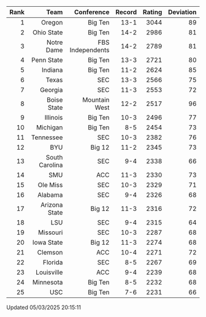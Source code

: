 | Rank  | Team                 | Conference           | Record   | Rating | Deviation |
| ---:  | ---:                 | ---:                 | ---:     | ---:   | ---:      |
| 1     | Oregon               | Big Ten              | 13-1     | 3044   | 89        |
| 2     | Ohio State           | Big Ten              | 14-2     | 2986   | 81        |
| 3     | Notre Dame           | FBS Independents     | 14-2     | 2789   | 81        |
| 4     | Penn State           | Big Ten              | 13-3     | 2721   | 80        |
| 5     | Indiana              | Big Ten              | 11-2     | 2624   | 85        |
| 6     | Texas                | SEC                  | 13-3     | 2566   | 75        |
| 7     | Georgia              | SEC                  | 11-3     | 2553   | 72        |
| 8     | Boise State          | Mountain West        | 12-2     | 2517   | 96        |
| 9     | Illinois             | Big Ten              | 10-3     | 2496   | 77        |
| 10    | Michigan             | Big Ten              | 8-5      | 2454   | 73        |
| 11    | Tennessee            | SEC                  | 10-3     | 2382   | 76        |
| 12    | BYU                  | Big 12               | 11-2     | 2345   | 73        |
| 13    | South Carolina       | SEC                  | 9-4      | 2338   | 66        |
| 14    | SMU                  | ACC                  | 11-3     | 2330   | 73        |
| 15    | Ole Miss             | SEC                  | 10-3     | 2329   | 71        |
| 16    | Alabama              | SEC                  | 9-4      | 2326   | 68        |
| 17    | Arizona State        | Big 12               | 11-3     | 2316   | 72        |
| 18    | LSU                  | SEC                  | 9-4      | 2315   | 64        |
| 19    | Missouri             | SEC                  | 10-3     | 2287   | 68        |
| 20    | Iowa State           | Big 12               | 11-3     | 2274   | 68        |
| 21    | Clemson              | ACC                  | 10-4     | 2271   | 72        |
| 22    | Florida              | SEC                  | 8-5      | 2267   | 69        |
| 23    | Louisville           | ACC                  | 9-4      | 2239   | 68        |
| 24    | Minnesota            | Big Ten              | 8-5      | 2232   | 68        |
| 25    | USC                  | Big Ten              | 7-6      | 2231   | 66        |

Updated 05/03/2025 20:15:11
